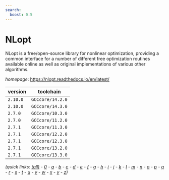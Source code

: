 ```yaml
---
search:
  boost: 0.5
---
```

# NLopt

NLopt is a free/open-source library for nonlinear optimization,  providing a common interface for a number of different free optimization routines  available online as well as original implementations of various other algorithms.

*homepage*: <https://nlopt.readthedocs.io/en/latest/>

version | toolchain
--------|----------
``2.10.0`` | ``GCCcore/14.2.0``
``2.10.0`` | ``GCCcore/14.3.0``
``2.7.0`` | ``GCCcore/10.3.0``
``2.7.0`` | ``GCCcore/11.2.0``
``2.7.1`` | ``GCCcore/11.3.0``
``2.7.1`` | ``GCCcore/12.2.0``
``2.7.1`` | ``GCCcore/12.3.0``
``2.7.1`` | ``GCCcore/13.2.0``
``2.7.1`` | ``GCCcore/13.3.0``


*(quick links: [(all)](../index.md) - [0](../0/index.md) - [a](../a/index.md) - [b](../b/index.md) - [c](../c/index.md) - [d](../d/index.md) - [e](../e/index.md) - [f](../f/index.md) - [g](../g/index.md) - [h](../h/index.md) - [i](../i/index.md) - [j](../j/index.md) - [k](../k/index.md) - [l](../l/index.md) - [m](../m/index.md) - [n](../n/index.md) - [o](../o/index.md) - [p](../p/index.md) - [q](../q/index.md) - [r](../r/index.md) - [s](../s/index.md) - [t](../t/index.md) - [u](../u/index.md) - [v](../v/index.md) - [w](../w/index.md) - [x](../x/index.md) - [y](../y/index.md) - [z](../z/index.md))*

